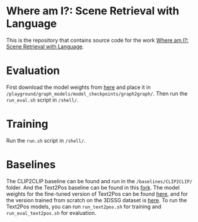 # Where am I?: Scene Retrieval with Language

This is the repository that contains source code for the work [Where am I?: Scene Retrieval with Language](https://whereami-langloc.github.io/).

# Evaluation
First download the model weights from [here](https://drive.google.com/file/d/1Ol1LuPVIVXvSXPmuMoEc5sIg20fCJ_su/view?usp=sharing) and place it in `/playground/graph_models/model_checkpoints/graph2graph/`.
Then run the `run_eval.sh` script in `/shell/`.

# Training
Run the `run.sh` script in `/shell/`.

# Baselines
The CLIP2CLIP baseline can be found and run in the `/baselines/CLIP2CLIP/` folder. And the Text2Pos baseline can be found in this [fork](https://github.com/jiaqchen/Text2Pos-CVPR2022). 
The model weights for the fine-tuned version of Text2Pos can be found [here](https://drive.google.com/file/d/1Bkev47FdHgiLFF2-4BOMhp4P8W0ZOnNh/view?usp=sharing), and for the version trained from scratch on the 3DSSG dataset is [here](https://drive.google.com/file/d/1gJUF9Tgdket1ebu8gQsJyrd59MN3VJI8/view?usp=sharing).
To run the Text2Pos models, you can run `run_text2pos.sh` for training and `run_eval_text2pos.sh` for evaluation.
